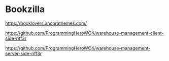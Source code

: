 # Bookzilla

https://booklovers.ancorathemes.com/

https://github.com/ProgrammingHeroWC4/warehouse-management-client-side-riff3r

https://github.com/ProgrammingHeroWC4/warehouse-management-server-side-riff3r
